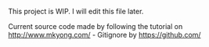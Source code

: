 This project is WIP.
I will edit this file later.

Current source code made by following the tutorial on http://www.mkyong.com/ - Gitignore by https://github.com/